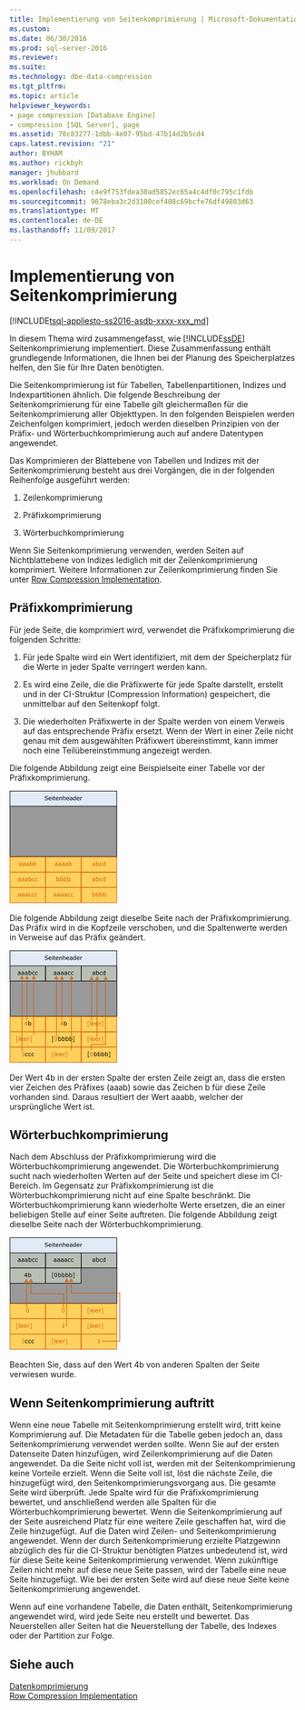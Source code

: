 ```yaml
---
title: Implementierung von Seitenkomprimierung | Microsoft-Dokumentation
ms.custom: 
ms.date: 06/30/2016
ms.prod: sql-server-2016
ms.reviewer: 
ms.suite: 
ms.technology: dbe-data-compression
ms.tgt_pltfrm: 
ms.topic: article
helpviewer_keywords:
- page compression [Database Engine]
- compression [SQL Server], page
ms.assetid: 78c83277-1dbb-4e07-95bd-47b14d2b5cd4
caps.latest.revision: "21"
author: BYHAM
ms.author: rickbyh
manager: jhubbard
ms.workload: On Demand
ms.openlocfilehash: c4e9f753fdea30ad5852ec65a4c4df0c795c1fdb
ms.sourcegitcommit: 9678eba3c2d3100cef408c69bcfe76df49803d63
ms.translationtype: MT
ms.contentlocale: de-DE
ms.lasthandoff: 11/09/2017
---
```

# <a name="page-compression-implementation"></a>Implementierung von Seitenkomprimierung
[!INCLUDE[tsql-appliesto-ss2016-asdb-xxxx-xxx_md](../../includes/tsql-appliesto-ss2016-asdb-xxxx-xxx-md.md)]

  In diesem Thema wird zusammengefasst, wie [!INCLUDE[ssDE](../../includes/ssde-md.md)] Seitenkomprimierung implementiert. Diese Zusammenfassung enthält grundlegende Informationen, die Ihnen bei der Planung des Speicherplatzes helfen, den Sie für Ihre Daten benötigten.  
  
 Die Seitenkomprimierung ist für Tabellen, Tabellenpartitionen, Indizes und Indexpartitionen ähnlich. Die folgende Beschreibung der Seitenkomprimierung für eine Tabelle gilt gleichermaßen für die Seitenkomprimierung aller Objekttypen. In den folgenden Beispielen werden Zeichenfolgen komprimiert, jedoch werden dieselben Prinzipien von der Präfix- und Wörterbuchkomprimierung auch auf andere Datentypen angewendet.  
  
 Das Komprimieren der Blattebene von Tabellen und Indizes mit der Seitenkomprimierung besteht aus drei Vorgängen, die in der folgenden Reihenfolge ausgeführt werden:  
  
1.  Zeilenkomprimierung  
  
2.  Präfixkomprimierung  
  
3.  Wörterbuchkomprimierung  
  
 Wenn Sie Seitenkomprimierung verwenden, werden Seiten auf Nichtblattebene von Indizes lediglich mit der Zeilenkomprimierung komprimiert. Weitere Informationen zur Zeilenkomprimierung finden Sie unter [Row Compression Implementation](../../relational-databases/data-compression/row-compression-implementation.md).  
  
## <a name="prefix-compression"></a>Präfixkomprimierung  
 Für jede Seite, die komprimiert wird, verwendet die Präfixkomprimierung die folgenden Schritte:  
  
1.  Für jede Spalte wird ein Wert identifiziert, mit dem der Speicherplatz für die Werte in jeder Spalte verringert werden kann.  
  
2.  Es wird eine Zeile, die die Präfixwerte für jede Spalte darstellt, erstellt und in der CI-Struktur (Compression Information) gespeichert, die unmittelbar auf den Seitenkopf folgt.  
  
3.  Die wiederholten Präfixwerte in der Spalte werden von einem Verweis auf das entsprechende Präfix ersetzt. Wenn der Wert in einer Zeile nicht genau mit dem ausgewählten Präfixwert übereinstimmt, kann immer noch eine Teilübereinstimmung angezeigt werden.  
  
 Die folgende Abbildung zeigt eine Beispielseite einer Tabelle vor der Präfixkomprimierung.  
  
 ![Seite vor der Präfixkomprimierung](../../relational-databases/data-compression/media/skt-tblcompression1c.gif "Seite vor der Präfixkomprimierung")  
  
 Die folgende Abbildung zeigt dieselbe Seite nach der Präfixkomprimierung. Das Präfix wird in die Kopfzeile verschoben, und die Spaltenwerte werden in Verweise auf das Präfix geändert.  
  
 ![Seite nach der Präfixkomprimierung](../../relational-databases/data-compression/media/tblcompression2.gif "Seite nach der Präfixkomprimierung")  
  
 Der Wert 4b in der ersten Spalte der ersten Zeile zeigt an, dass die ersten vier Zeichen des Präfixes (aaab) sowie das Zeichen b für diese Zeile vorhanden sind. Daraus resultiert der Wert aaabb, welcher der ursprüngliche Wert ist.  
  
## <a name="dictionary-compression"></a>Wörterbuchkomprimierung  
 Nach dem Abschluss der Präfixkomprimierung wird die Wörterbuchkomprimierung angewendet. Die Wörterbuchkomprimierung sucht nach wiederholten Werten auf der Seite und speichert diese im CI-Bereich. Im Gegensatz zur Präfixkomprimierung ist die Wörterbuchkomprimierung nicht auf eine Spalte beschränkt. Die Wörterbuchkomprimierung kann wiederholte Werte ersetzen, die an einer beliebigen Stelle auf einer Seite auftreten. Die folgende Abbildung zeigt dieselbe Seite nach der Wörterbuchkomprimierung.  
  
 ![Seite nach der Wörterbuchkomprimierung](../../relational-databases/data-compression/media/tblcompression3.gif "Seite nach der Wörterbuchkomprimierung")  
  
 Beachten Sie, dass auf den Wert 4b von anderen Spalten der Seite verwiesen wurde.  
  
## <a name="when-page-compression-occurs"></a>Wenn Seitenkomprimierung auftritt  
 Wenn eine neue Tabelle mit Seitenkomprimierung erstellt wird, tritt keine Komprimierung auf. Die Metadaten für die Tabelle geben jedoch an, dass Seitenkomprimierung verwendet werden sollte. Wenn Sie auf der ersten Datenseite Daten hinzufügen, wird Zeilenkomprimierung auf die Daten angewendet. Da die Seite nicht voll ist, werden mit der Seitenkomprimierung keine Vorteile erzielt. Wenn die Seite voll ist, löst die nächste Zeile, die hinzugefügt wird, den Seitenkomprimierungsvorgang aus. Die gesamte Seite wird überprüft. Jede Spalte wird für die Präfixkomprimierung bewertet, und anschließend werden alle Spalten für die Wörterbuchkomprimierung bewertet. Wenn die Seitenkomprimierung auf der Seite ausreichend Platz für eine weitere Zeile geschaffen hat, wird die Zeile hinzugefügt. Auf die Daten wird Zeilen- und Seitenkomprimierung angewendet. Wenn der durch Seitenkomprimierung erzielte Platzgewinn abzüglich des für die CI-Struktur benötigten Platzes unbedeutend ist, wird für diese Seite keine Seitenkomprimierung verwendet. Wenn zukünftige Zeilen nicht mehr auf diese neue Seite passen, wird der Tabelle eine neue Seite hinzugefügt. Wie bei der ersten Seite wird auf diese neue Seite keine Seitenkomprimierung angewendet.  
  
 Wenn auf eine vorhandene Tabelle, die Daten enthält, Seitenkomprimierung angewendet wird, wird jede Seite neu erstellt und bewertet. Das Neuerstellen aller Seiten hat die Neuerstellung der Tabelle, des Indexes oder der Partition zur Folge.  
  
## <a name="see-also"></a>Siehe auch  
 [Datenkomprimierung](../../relational-databases/data-compression/data-compression.md)   
 [Row Compression Implementation](../../relational-databases/data-compression/row-compression-implementation.md)  
  
  
